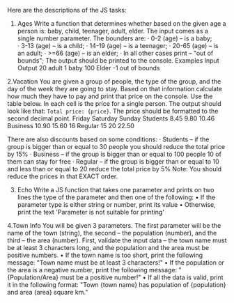 Here are the descriptions of the JS tasks:

1. Ages
Write a function that determines whether based on the given age a person is: baby, child, teenager, adult, elder.
The input comes as a single number parameter. The bounders are:
·	0-2 (age) – is a baby;   
·	3-13 (age) – is a child; 
·	14-19 (age) – is a teenager;
·	20-65 (age) – is an adult;
·	>=66 (age) – is an elder; 
·	In all other cases print – "out of bounds";
The output should be printed to the console.
Examples
Input	Output
20	adult
1	baby
100	Elder
-1	out of bounds

2.Vacation
You are given a group of people, the type of the group, and the day of the week they are going to stay. Based on that information calculate how much they have to pay and print that price on the console. Use the table below. In each cell is the price for a single person. 
The output should look like that: `Total price: {price}`. The price should be formatted to the second decimal point.
	Friday	Saturday	Sunday
Students	8.45	9.80	10.46
Business	10.90	15.60	16
Regular	15	20	22.50

There are also discounts based on some conditions:
·	Students – if the group is bigger than or equal to 30 people you should reduce the total price by 15%
·	Business – if the group is bigger than or equal to 100 people 10 of them can stay for free
·	Regular – if the group is bigger than or equal to 10 and less than or equal to 20 reduce the total price by 5%
Note: You should reduce the prices in that EXACT order.

3. Echo
Write a JS function that takes one parameter and prints on two lines the type of the parameter and then one of the following:
•	If the parameter type is either string or number, print its value
•	Otherwise, print the text 'Parameter is not suitable for printing'

4.Town Info
You will be given 3 parameters. The first parameter will be the name of the town (string), the second – the population (number), and the third – the area (number). 
First, validate the input data – the town name must be at least 3 characters long, and the population and the area must be positive numbers. 
•	If the town name is too short, print the following message:
"Town name must be at least 3 characters!"
•	If the population or the area is a negative number, print the following message:
"{Population/Area} must be a positive number!"
•	If all the data is valid, print it in the following format:
"Town {town name} has population of {population} and area {area} square km."


